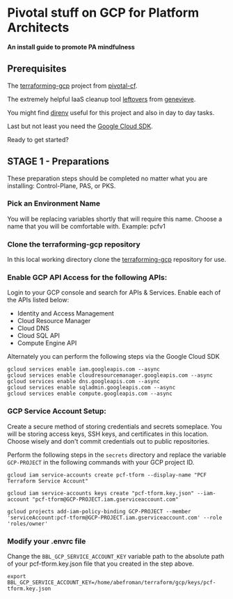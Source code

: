 # Pivotal stuff on GCP for Platform Architects
**An install guide to promote PA mindfulness**

## Prerequisites
The [terraforming-gcp](https://github.com/pivotal-cf/terraforming-gcp/) project from [pivotal-cf](https://github.com/pivotal-cf).

The extremely helpful IaaS cleanup tool [leftovers](https://github.com/genevieve/leftovers) from [genevieve](https://github.com/genevieve).

You might find [direnv](https://direnv.net/) useful for this project and also in day to day tasks.

Last but not least you need the [Google Cloud SDK](https://cloud.google.com/sdk/docs/).

Ready to get started?

## STAGE 1 - Preparations
These preparation steps should be completed no matter what you are installing: Control-Plane, PAS, or PKS.

### Pick an Environment Name
You will be replacing variables shortly that will require this name. Choose a name that you will be comfortable with. Example: pcfv1

### Clone the terraforming-gcp repository
In this local working directory clone the [terraforming-gcp](https://github.com/pivotal-cf/terraforming-gcp/) repository for use.

### Enable GCP API Access for the following APIs:
Login to your GCP console and search for APIs & Services. Enable each of the APIs listed below:

  - Identity and Access Management
  - Cloud Resource Manager
  - Cloud DNS
  - Cloud SQL API
  - Compute Engine API

Alternately you can perform the following steps via the Google Cloud SDK
```
gcloud services enable iam.googleapis.com --async
gcloud services enable cloudresourcemanager.googleapis.com --async
gcloud services enable dns.googleapis.com --async
gcloud services enable sqladmin.googleapis.com --async
gcloud services enable compute.googleapis.com --async
```

### GCP Service Account Setup:
Create a secure method of storing credentials and secrets someplace. You will be storing access keys, SSH keys, and certificates in this location. Choose wisely and don't commit credentials out to public repositories.

Perform the following steps in the `secrets` directory and replace the variable `GCP-PROJECT` in the following commands with your GCP project ID.
```
gcloud iam service-accounts create pcf-tform --display-name "PCF Terraform Service Account"

gcloud iam service-accounts keys create "pcf-tform.key.json" --iam-account "pcf-tform@GCP-PROJECT.iam.gserviceaccount.com"

gcloud projects add-iam-policy-binding GCP-PROJECT --member 'serviceAccount:pcf-tform@GCP-PROJECT.iam.gserviceaccount.com' --role 'roles/owner'
```

### Modify your .envrc file
Change the `BBL_GCP_SERVICE_ACCOUNT_KEY` variable path to the absolute path of your pcf-tform.key.json file that you created in the step above.
```
export BBL_GCP_SERVICE_ACCOUNT_KEY=/home/abefroman/terraform/gcp/keys/pcf-tform.key.json
```
